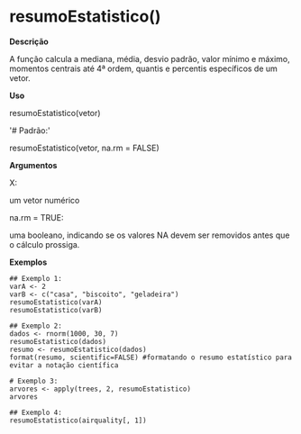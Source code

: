 <h1>resumoEstatistico()</h1>

**Descrição**
<p>A função calcula a mediana, média, desvio padrão, valor mínimo e máximo, momentos centrais até 4ª ordem, quantis e percentis específicos de um  vetor.</p>

**Uso**

  resumoEstatistico(vetor)
  
  '# Padrão:'
  
  resumoEstatistico(vetor, na.rm = FALSE)

**Argumentos**

  X:
  
  um vetor numérico
    
  na.rm = TRUE:
  
  uma booleano, indicando se os valores NA devem ser removidos antes que o cálculo prossiga.

**Exemplos**

```
## Exemplo 1:
varA <- 2
varB <- c("casa", "biscoito", "geladeira")
resumoEstatistico(varA)
resumoEstatistico(varB)

## Exemplo 2: 
dados <- rnorm(1000, 30, 7)
resumoEstatistico(dados)
resumo <- resumoEstatistico(dados)
format(resumo, scientific=FALSE) #formatando o resumo estatístico para evitar a notação científica

# Exemplo 3:
arvores <- apply(trees, 2, resumoEstatistico)
arvores

## Exemplo 4:
resumoEstatistico(airquality[, 1])
```
